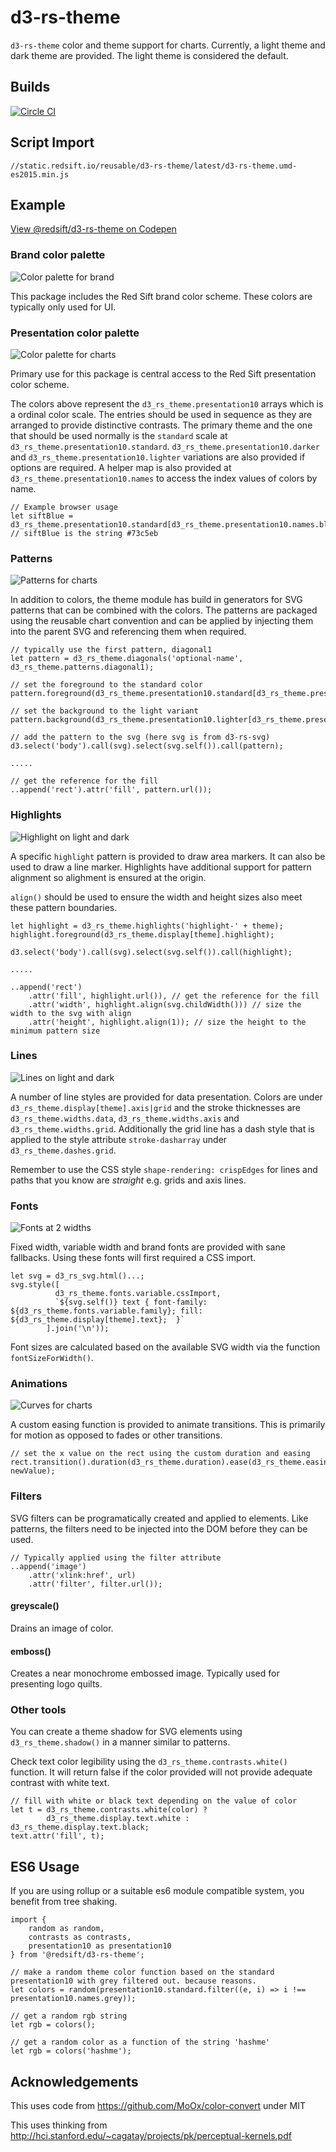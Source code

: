 # d3-rs-theme

`d3-rs-theme` color and theme support for charts. Currently, a light theme and dark theme are provided. The light theme is considered the default.

## Builds

[![Circle CI](https://circleci.com/gh/Redsift/d3-rs-theme.svg?style=svg)](https://circleci.com/gh/Redsift/d3-rs-theme)

## Script Import

`//static.redsift.io/reusable/d3-rs-theme/latest/d3-rs-theme.umd-es2015.min.js`

## Example

[View @redsift/d3-rs-theme on Codepen](http://codepen.io/rahulpowar/pen/ZOOLGW)

### Brand color palette

![Color palette for brand](https://raw.githubusercontent.com/Redsift/d3-rs-theme/master/readme/brand.png)

This package includes the Red Sift brand color scheme. These colors are typically only used for UI.

### Presentation color palette

![Color palette for charts](https://raw.githubusercontent.com/Redsift/d3-rs-theme/master/readme/palettes.png)

Primary use for this package is central access to the Red Sift presentation color scheme.

The colors above represent the `d3_rs_theme.presentation10` arrays which is a ordinal color scale. The entries should be used in sequence as they are arranged to provide distinctive contrasts. The primary theme and the one that should be used normally is the `standard` scale at `d3_rs_theme.presentation10.standard`. `d3_rs_theme.presentation10.darker` and `d3_rs_theme.presentation10.lighter` variations are also provided if options are required. A helper map is also provided at `d3_rs_theme.presentation10.names` to access the index values of colors by name.

    // Example browser usage
    let siftBlue = d3_rs_theme.presentation10.standard[d3_rs_theme.presentation10.names.blue];
	// siftBlue is the string #73c5eb

### Patterns

![Patterns for charts](https://raw.githubusercontent.com/Redsift/d3-rs-theme/master/readme/patterns.png)

In addition to colors, the theme module has build in generators for SVG patterns that can be combined with the colors. The patterns are packaged using the reusable chart convention and can be applied by injecting them into the parent SVG and referencing them when required.

	// typically use the first pattern, diagonal1
	let pattern = d3_rs_theme.diagonals('optional-name', d3_rs_theme.patterns.diagonal1);
	
	// set the foreground to the standard color
	pattern.foreground(d3_rs_theme.presentation10.standard[d3_rs_theme.presentation10.names.blue]);
	
	// set the background to the light variant
	pattern.background(d3_rs_theme.presentation10.lighter[d3_rs_theme.presentation10.names.blue]);
	
	// add the pattern to the svg (here svg is from d3-rs-svg)
	d3.select('body').call(svg).select(svg.self()).call(pattern);
	
	.....
	
	// get the reference for the fill
	..append('rect').attr('fill', pattern.url());


### Highlights

![Highlight on light and dark](https://raw.githubusercontent.com/Redsift/d3-rs-theme/master/readme/highlight.png)

A specific `highlight` pattern is provided to draw area markers. It can also be used to draw a line marker. Highlights have additional support for pattern alignment so alighment is ensured at the origin.

`align()` should be used to ensure the width and height sizes also meet these pattern boundaries.

	let highlight = d3_rs_theme.highlights('highlight-' + theme);
	highlight.foreground(d3_rs_theme.display[theme].highlight);

    d3.select('body').call(svg).select(svg.self()).call(highlight);
    
    .....
	
	..append('rect')
		.attr('fill', highlight.url()), // get the reference for the fill
		.attr('width', highlight.align(svg.childWidth())) // size the width to the svg with align
		.attr('height', highlight.align(1)); // size the height to the minimum pattern size


### Lines

![Lines on light and dark](https://raw.githubusercontent.com/Redsift/d3-rs-theme/master/readme/lines.png)

A number of line styles are provided for data presentation. Colors are under `d3_rs_theme.display[theme].axis|grid` and the stroke thicknesses are `d3_rs_theme.widths.data`, `d3_rs_theme.widths.axis` and `d3_rs_theme.widths.grid`. Additionally the grid line has a dash style that is applied to the style attribute `stroke-dasharray` under `d3_rs_theme.dashes.grid`.

Remember to use the CSS style `shape-rendering: crispEdges` for lines and paths that you know are *straight* e.g. grids and axis lines.
	

### Fonts

![Fonts at 2 widths](https://raw.githubusercontent.com/Redsift/d3-rs-theme/master/readme/fonts.png)

Fixed width, variable width and brand fonts are provided with sane fallbacks. Using these fonts will first required a CSS import.
	
	let svg = d3_rs_svg.html()...;
    svg.style([
              d3_rs_theme.fonts.variable.cssImport,   
              `${svg.self()} text { font-family: ${d3_rs_theme.fonts.variable.family}; fill: ${d3_rs_theme.display[theme].text};  }`
            ].join('\n'));
            
Font sizes are calculated based on the available SVG width via the function `fontSizeForWidth()`.            
	
### Animations

![Curves for charts](https://raw.githubusercontent.com/Redsift/d3-rs-theme/master/readme/curves.gif)

A custom easing function is provided to animate transitions. This is primarily for motion as opposed to fades or other transitions.

	// set the x value on the rect using the custom duration and easing
	rect.transition().duration(d3_rs_theme.duration).ease(d3_rs_theme.easing()).attr('x', newValue);

### Filters

SVG filters can be programatically created and applied to elements. Like patterns, the filters need to be injected into the DOM before they can be used.

	// Typically applied using the filter attribute
	..append('image')
		.attr('xlink:href', url)
		.attr('filter', filter.url());

#### greyscale()

Drains an image of color.

#### emboss()

Creates a near monochrome embossed image. Typically used for presenting logo quilts.

### Other tools

You can create a theme shadow for SVG elements using `d3_rs_theme.shadow()` in a manner similar to patterns.

Check text color legibility using the `d3_rs_theme.contrasts.white()` function. It will return false if the color provided will not provide adequate contrast with white text.

	// fill with white or black text depending on the value of color
    let t = d3_rs_theme.contrasts.white(color) ? 
			d3_rs_theme.display.text.white : d3_rs_theme.display.text.black;        
    text.attr('fill', t);

## ES6 Usage

If you are using rollup or a suitable es6 module compatible system, you benefit from tree shaking.

	import { 
		random as random, 
		contrasts as contrasts, 
		presentation10 as presentation10
	} from '@redsift/d3-rs-theme';

	// make a random theme color function based on the standard presentation10 with grey filtered out. because reasons.
	let colors = random(presentation10.standard.filter((e, i) => i !== presentation10.names.grey));

	// get a random rgb string
	let rgb = colors();
	
	// get a random color as a function of the string 'hashme'
	let rgb = colors('hashme');

## Acknowledgements

This uses code from https://github.com/MoOx/color-convert under MIT

This uses thinking from http://hci.stanford.edu/~cagatay/projects/pk/perceptual-kernels.pdf
